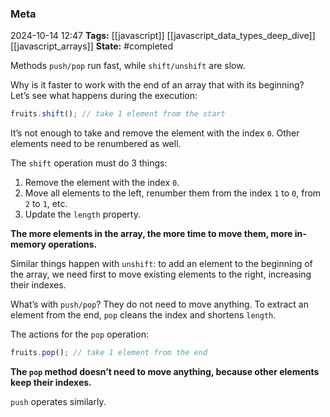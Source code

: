 ### Meta
2024-10-14 12:47
**Tags:** [[javascript]] [[javascript_data_types_deep_dive]] [[javascript_arrays]]
**State:** #completed 

Methods `push/pop` run fast, while `shift/unshift` are slow.

Why is it faster to work with the end of an array that with its beginning? Let’s see what happens during the execution:

```JavaScript title:app.js
fruits.shift(); // take 1 element from the start
```

It’s not enough to take and remove the element with the index `0`. Other elements need to be renumbered as well.

The `shift` operation must do 3 things:
1. Remove the element with the index `0`.
2. Move all elements to the left, renumber them from the index `1` to `0`, from `2` to `1`, etc.
3. Update the `length` property.

**The more elements in the array, the more time to move them, more in-memory operations.**

Similar things happen with `unshift`: to add an element to the beginning of the array, we need first to move existing elements to the right, increasing their indexes.

What’s with `push/pop`? They do not need to move anything. To extract an element from the end, `pop` cleans the index and shortens `length`.

The actions for the `pop` operation:

```JavaScript title:app.js
fruits.pop(); // take 1 element from the end
```

**The `pop` method doesn’t need to move anything, because other elements keep their indexes.**

`push` operates similarly.